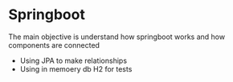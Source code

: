 # Springboot 

The main objective is understand how springboot works and how components are connected

- Using JPA to make relationships
- Using in memoery db H2 for tests
